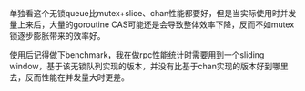 单独看这个无锁queue比mutex+slice、chan性能都要好，但是当实际使用时并发量上来后，大量的goroutine CAS可能还是会导致整体效率下降，反而不如mutex锁逐步膨胀带来的效率好。

使用后记得做下benchmark，我在做rpc性能统计时需要用到一个sliding window，基于该无锁队列实现的版本，并没有比基于chan实现的版本好到哪里去，反而性能在并发量大时更差。
